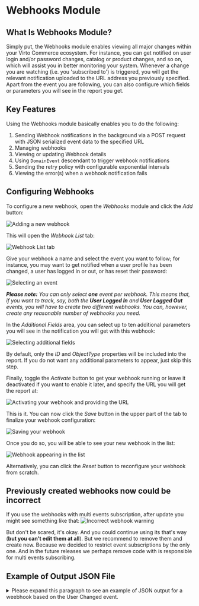 
# Webhooks Module

## What Is Webhooks Module?

Simply put, the Webhooks module enables viewing all major changes within your Virto Commerce ecosystem. For instance, you can get notified on user login and/or password changes, catalog or product changes, and so on, which will assist you in better monitoring your system. Whenever a change you are watching (i.e. you 'subscribed to') is triggered, you will get the relevant notification uploaded to the URL address you previously specified. Apart from the event you are following, you can also configure which fields or parameters you will see in the report you get.

## Key Features

Using the Webhooks module basically enables you to do the following:
1. Sending Webhook notifications in the background via a POST request with JSON serialized event data to the specified URL
1. Managing webhooks
1. Viewing or updating Webhook details
1. Using `DomainEvent` descendant to trigger webhook notifications
1. Sending the retry policy with configurable exponential intervals
1. Viewing the error(s) when a webhook notification fails

## Configuring Webhooks

To configure a new webhook, open the *Webhooks* module and click the *Add* button:

![Adding a new webhook](./media/01-adding-a-new-webhook.png)

This will open the *Webhook List* tab:

![Webhook List tab](./media/02-webhook-list.png)

Give your webhook a name and select the event you want to follow; for instance, you may want to get notified when a user profile has been changed, a user has logged in or out, or has reset their password:

![Selecting an event](./media/03-selecting-an-event.png)

***Please note:*** *You can only select **one** event per webhook. This means that, if you want to track, say, both the **User Logged In** and **User Logged Out** events, you will have to create two different webhooks. You can, however, create any reasonable number of webhooks you need.*

In the *Additional Fields* area, you can select up to ten additional parameters you will see in the notification you will get with this webhook:

![Selecting additional fields](./media/04-additional-fields.png)

By default, only the *ID* and *ObjectType* properties will be included into the report. If you do not want any additional parameters to appear, just skip this step.

Finally, toggle the *Activate* button to get your webhook running or leave it deactivated if you want to enable it later, and specify the URL you will get the report at:

![Activating your webhook and providing the URL](./media/05-activation-and-url.png)

This is it. You can now click the *Save* button in the upper part of the tab to finalize your webhook configuration:

![Saving your webhook](./media/06-saving-webhook.png)

Once you do so, you will be able to see your new webhook in the list:

![Webhook appearing in the list](./media/07-webhook-appearing-in-the-list.png)

Alternatively, you can click the *Reset* button to reconfigure your webhook from scratch.

## Previously created webhooks now could be incorrect
If you use the webhooks with multi events subscription, after update you might see something like that:
![Incorrect webhook warning](./media/incorrect-webhook-warnings.png)

But don't be scared, it's okay. And you could continue using its that's way (**but you can't edit them at all**). But we recommend to remove them and create new. Because we decided to restrict event subscriptions by the only one. And in the future releases we perhaps remove code with is responsible for multi events subscribing.

## Example of Output JSON File

<details><summary>Please expand this paragraph to see an example of JSON output for a weebhook based on the User Changed event.</summary>

```
{
  "EventId": "VirtoCommerce.Platform.Core.Security.Events.UserChangedEvent",
  "Attempt": 1,
  "EventBody": "[
  {
  "ObjectType":"VirtoCommerce.Platform.Core.Security.ApplicationUser",
  "MemberId":"cb0a5340-f9fb-4f49-bd62-9d03518868ff",
  "StoreId":"B2B-store",
  "IsAdministrator":false,
  "Id":"78b0208a-bb52-4a33-9250-583d63aa1f77"
  }
]"
}

NOTE: Then you can call the User API and get the user by its ID using this request: GET /api/users/id/{id}
```
</details>
